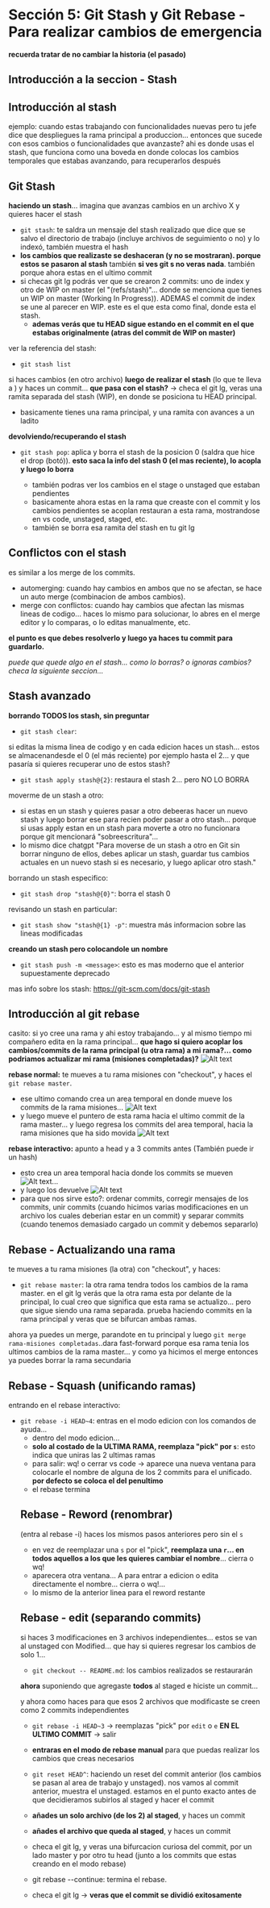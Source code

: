 # Sección 5: Git Stash y Git Rebase - Para realizar cambios de emergencia

**recuerda tratar de no cambiar la historia (el pasado)**

## Introducción a la seccion - Stash

<!-- el stash es una boveda que contiene mis cambios en los que he estado trabajando, esta boveda es un almacen seguro que no afecta a los cambios principales.
! no se recomienda trabajar mucho con el stage, agregando varios stashes. porque puedes olvidar o saber que contenian dichos stashes.
* por lo que ni bien apagues el incendio o hagas lo que tengas que hacer, sacalo

- asi que trata de solo trabajar con 1 stash  -->

## Introducción al stash

ejemplo: cuando estas trabajando con funcionalidades nuevas pero tu jefe dice que despliegues la rama principal a produccion... entonces que sucede con esos cambios o funcionalidades que avanzaste?
ahi es donde usas el stash, que funciona como una boveda en donde colocas los cambios temporales que estabas avanzando, para recuperarlos después

## Git Stash

**haciendo un stash**... imagina que avanzas cambios en un archivo X y quieres hacer el stash

-   `git stash`: te saldra un mensaje del stash realizado que dice que se salvo el directorio de trabajo (incluye archivos de seguimiento o no) y lo indexó, también muestra el hash
-   **los cambios que realizaste se deshaceran (y no se mostraran). porque estos se pasaron al stash** también **si ves git s no veras nada**. también porque ahora estas en el ultimo commit
-   si checas git lg podrás ver que se crearon 2 commits: uno de index y otro de WIP on master (el "(refs/stash)"... donde se menciona que tienes un WIP on master (Working In Progress)). ADEMAS el commit de index se une al parecer en WIP. este es el que esta como final, donde esta el stash.
    -   **ademas verás que tu HEAD sigue estando en el commit en el que estabas originalmente (atras del commit de WIP on master)**

ver la referencia del stash:

-   `git stash list`

si haces cambios (en otro archivo) **luego de realizar el stash** (lo que te lleva a ) y haces un commit... **que pasa con el stash?** -> checa el git lg, veras una ramita separada del stash (WIP), en donde se posiciona tu HEAD principal.

-   basicamente tienes una rama principal, y una ramita con avances a un ladito

**devolviendo/recuperando el stash**

<!-- el los stash también se realizan las "uniones" y se resuelven los conflictos (segun su tipo) -->

-   `git stash pop`: aplica y borra el stash de la posicion 0 (saldra que hice el drop (botó)). **esto saca la info del stash 0 (el mas reciente), lo acopla y luego lo borra**

    -   también podras ver los cambios en el stage o unstaged que estaban pendientes
    -   basicamente ahora estas en la rama que creaste con el commit y los cambios pendientes se acoplan restauran a esta rama, mostrandose en vs code, unstaged, staged, etc.
    -   también se borra esa ramita del stash en tu git lg

<!-- todos los stash se corren hacia arriba -->
<!-- si ves git lg ya se encuentran los cambios -->

## Conflictos con el stash

<!-- esto no es comun porque podrias estar trabajando en distintas ramas -->

es similar a los merge de los commits.

-   automerging: cuando hay cambios en ambos que no se afectan, se hace un auto merge (combinacion de ambos cambios).
-   merge con conflictos: cuando hay cambios que afectan las mismas lineas de codigo... haces lo mismo para solucionar, lo abres en el merge editor y lo comparas, o lo editas manualmente, etc.

**el punto es que debes resolverlo y luego ya haces tu commit para guardarlo.**

_puede que quede algo en el stash... como lo borras? o ignoras cambios? checa la siguiente seccion..._

## Stash avanzado

<!-- ! recuerda que si haces un buen trabajo con tus ramas, creandolas y asi... entonces deberias evitar usar o hacer varios stash -->
<!-- ! ni bien terminas con los stash deberias borrarlos inmediatamente -->

**borrando TODOS los stash, sin preguntar**

-   `git stash clear`:
<!-- * en teoria no borra todo en realidad porque siempre tienes la referencia con su propio hash en el git reflog el cual puedes recuperar -->

<!-- ! si la consola no acepta el "@" o lo interpreta mal... trata de poner todo ese codiguito que lo involucra... entre comillas "" -->

si editas la misma linea de codigo y en cada edicion haces un stash... estos se almacenandesde el 0 (el más reciente) por ejemplo hasta el 2...
y que pasaría si quieres recuperar uno de estos stash?

-   `git stash apply stash@{2}`: restaura el stash 2... pero NO LO BORRA

<!-- ! recuerda que para irte a un stash y quedarte ahi o hacer que se borre este (al que te moviste) de la lista de stash... debes hacer `git stash dpop "stash@{2}"` -->

moverme de un stash a otro:

-   si estas en un stash y quieres pasar a otro debeeras hacer un nuevo stash y luego borrar ese para recien poder pasar a otro stash... porque si usas apply estan en un stash para moverte a otro no funcionara porque git mencionará "sobreescritura"...
-   lo mismo dice chatgpt "Para moverse de un stash a otro en Git sin borrar ninguno de ellos, debes aplicar un stash, guardar tus cambios actuales en un nuevo stash si es necesario, y luego aplicar otro stash."

borrando un stash especifico:

-   `git stash drop "stash@{0}"`: borra el stash 0
<!-- * el stash@{0} sería lo mismo que no ponerlo y solo dejar git stash drop -->

revisando un stash en particular:

-   `git stash show "stash@{1} -p"`: muestra más informacion sobre las lineas modificadas
    <!-- si quieres ver los camvios de todos: `git stash list -p` o `git stash list --stat  -p` -->
    <!-- -   `git stash show "stash@{1}"`: muestra poca informacion de igual manera -->

**creando un stash pero colocandole un nombre**

-   `git stash push -m <message>`: esto es mas moderno que el anterior supuestamente deprecado

<!-- -   `git stash save "Agregamos tal y cual` -->

mas info sobre los stash: https://git-scm.com/docs/git-stash

## Introducción al git rebase

casito: si yo cree una rama y ahi estoy trabajando... y al mismo tiempo mi compañero edita en la rama principal... **que hago si quiero acoplar los cambios/commits de la rama principal (u otra rama) a mi rama?... como podriamos actualizar mi rama (misiones completadas)?**
![Alt text](./imagenes/image.png)

**rebase normal:**
te mueves a tu rama misiones con "checkout", y haces el `git rebase master`.

-   ese ultimo comando crea un area temporal en donde mueve los commits de la rama misiones... ![Alt text](./imagenes/image-2.png)
-   y luego mueve el puntero de esta rama hacia el ultimo commit de la rama master... y luego regresa los commits del area temporal, hacia la rama misiones que ha sido movida ![Alt text](./imagenes/image-1.png)

**rebase interactivo:**
apunto a head y a 3 commits antes (También puede ir un hash)

-   esto crea un area temporal hacia donde los commits se mueven ![Alt text](./imagenes/image-5.png)...
-   y luego los devuelve ![Alt text](./imagenes/image-3.png)
-   para que nos sirve esto?: ordenar commits, corregir mensajes de los commits, unir commits (cuando hicimos varias modificaciones en un archivo los cuales deberian estar en un commit) y separar commits (cuando tenemos demasiado cargado un commit y debemos separarlo)

<!-- los cambios a hacer con el rebase solo haganlo si no lo has subido. porque puede que no seamos los unicos que trabajamos con nuestro proyecto -->

## Rebase - Actualizando una rama

<!-- tenemos 2 ramas, la principal con 2 commits y la otra con 2 commits...
la manera mas sencilla es con un rebase, aunque también puedes hacerlo con un merge estando parado en la otra rama -->

te mueves a tu rama misiones (la otra) con "checkout", y haces:

-   `git rebase master`: la otra rama tendra todos los cambios de la rama master. en el git lg verás que la otra rama esta por delante de la principal, lo cual creo que significa que esta rama se actualizo... pero que sigue siendo una rama separada. prueba haciendo commits en la rama principal y veras que se bifurcan ambas ramas.
    <!-- \* posiblemente te salga file name too long... lo podrias arreglar con esto: git config --system core.longpaths true... abriendo vscode como administrador
    -->
    <!-- recuerda que git tratara de "unir" digamos las ramas, por lo que se aplicarán los tipos de uniones y la resolucion de conflicto -->

ahora ya puedes un merge, parandote en tu principal y luego `git merge rama-misiones completadas`..dara fast-forward porque esa rama tenia los ultimos cambios de la rama master... y como ya hicimos el merge entonces ya puedes borrar la rama secundaria

<!-- usualmente el profe se va mas a hacer un merge de rama master a la otra. PERO EL REBASE NORMAL AYUDA MUCHO A ACTUALIZAR EL PUNTO INICIAL DE MI RAMA... no es algo que usa el profe (el rebase normal) -->

## Rebase - Squash (unificando ramas)

entrando en el rebase interactivo:

-   `git rebase -i HEAD~4`: entras en el modo edicion con los comandos de ayuda...
    <!-- -i: interactivo
    HEAD~4: especifica cuandos commits atras quieres, en este caso 4 -->
    <!-- ! el rebase, especialmente correcciones de nombres o serparaciones... trata de hacerlo si y solo si las modificiaciones no han salido de mi compu porque sino caeras en conflicto  que alguien mas tendra que resolver (pej cuando haces un pull o algo asi)

*   recuerda procurar no hacer modificaciones a la historia, por los conflictos -->

unificando las 2 ultimas ramas:

<!-- -   presiona tecla "A" -->

-   dentro del modo edicion...
<!-- pick significa elegido, solo significa que se eleigio para ser parte del rebase interactivo pero realmente no hace nada -->
-   **solo al costado de la ULTIMA RAMA, reemplaza "pick" por `s`**: esto indica que uniras las 2 ultimas ramas
<!-- no pongas una "s" al costado del penultimo porque sino uniras las 3 ultimas ramas -->
-   para salir: wq! o cerrar vs code -> aparece una nueva ventana para colocarle el nombre de alguna de los 2 commits para el unificado. **por defecto se coloca el del penultimo**
-   el rebase termina

## Rebase - Reword (renombrar)

<!-- recuerda que si son commits muy viejos o que ya hiciste un push mejor dejalo en su lugar -->

(entra al rebase -i) haces los mismos pasos anteriores pero sin el `s`

<!-- podrias pensar que puedes modificar directamente los mensajes pero no lo hagas asi -->

-   en vez de reemplazar una `s` por el "pick", **reemplaza una `r`... en todos aquellos a los que les quieres cambiar el nombre**... cierra o wq!
-   aparecera otra ventana... A para entrar a edicion o edita directamente el nombre... cierra o wq!...
-   lo mismo de la anterior linea para el reword restante
<!-- ! puede que en alguno te aparezcan 2 mensajes de commits... eso puede ser por ammend o merge anterior, etc... solo modifica el ultimo, el cual vendria a ser el actual  -->

## Rebase - edit (separando commits)

<!-- ! nuevamente recuerda que si los cambios pertenecen a un repositorio y este los clono alguien mas... alguien tendra que hacer la correccion de esos conflictos -->

si haces 3 modificaciones en 3 archivos independientes... estos se van al unstaged con Modified... que hay si quieres regresar los cambios de solo 1...

-   `git checkout -- README.md`: los cambios realizados se restaurarán

**ahora** suponiendo que agregaste **todos** al staged e hiciste un commit...

y ahora como haces para que esos 2 archivos que modificaste se creen como 2 commits independientes

-   `git rebase -i HEAD~3` -> reemplazas "pick" por `edit` o `e` **EN EL ULTIMO COMMIT** -> salir
-   **entraras en el modo de rebase manual** para que puedas realizar los cambios que creas necesarios
    <!-- si checas git status te mostrara que estas en medio de un rebase interactivo -->
    <!-- todos tus archivos del explorador estaran igualitos a como los dejaste antes de hacer los comandos -->

-   `git reset HEAD^`: haciendo un reset del commit anterior (los cambios se pasan al area de trabajo y unstaged). nos vamos al commit anterior, muestra el unstaged. estamos en el punto exacto antes de que decidieramos subirlos al staged y hacer el commit

-   **añades un solo archivo (de los 2) al staged**, y haces un commit
-   **añades el archivo que queda al staged**, y haces un commit

-   checa el git lg, y veras una bifurcacion curiosa del commit, por un lado master y por otro tu head (junto a los commits que estas creando en el modo rebase)

-   git rebase --continue: termina el rebase.
-   checa el git lg -> **veras que el commit se dividió exitosamente**

<!-- si tienes un error detached heade... solo te mueves a la rama master -->

